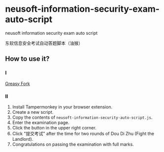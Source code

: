 # neusoft-information-security-exam-auto-script
neusoft information security exam auto script

东软信息安全考试自动答题脚本（油猴）

## How to use it?

### I
[Greasy Fork](https://greasyfork.org/zh-CN/scripts/518935-e%E4%BA%AB%E5%AD%A6%E9%99%A2-%E4%B8%9C%E8%BD%AF%E4%BF%A1%E6%81%AF%E5%AE%89%E5%85%A8%E8%80%83%E8%AF%95%E8%87%AA%E5%8A%A8%E7%AD%94%E9%A2%98%E8%84%9A%E6%9C%AC)

### II
1. Install Tampermonkey in your browser extension.
2. Create a new script.
3. Copy the contents of `neusoft-information-security-auto-script.js`.
4. Enter the examination page.
5. Click the button in the upper right corner.
6. Click "提交考试" after the time for two rounds of Dou Di Zhu (Fight the Landlord).
7. Congratulations on passing the examination with full marks.
